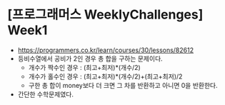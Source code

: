 # [프로그래머스 WeeklyChallenges] Week1
- https://programmers.co.kr/learn/courses/30/lessons/82612
- 등비수열에서 공비가 2인 경우 총 합을 구하는 문제이다.
  - 개수가 짝수인 경우 : (최고+최저)*(개수/2)
  - 개수가 홀수인 경우 : (최고+최저)*(개수/2)+(최고+최저)/2
  - 구한 총 합이 money보다 더 크면 그 차를 반환하고 아니면 0을 반환한다.
- 간단한 수학문제였다.